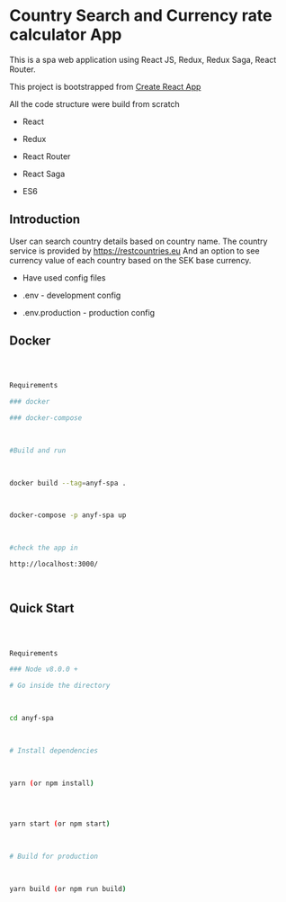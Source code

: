   

  

# Country Search and Currency rate calculator App

  

  

  

This is a spa web application using React JS, Redux, Redux Saga, React Router.

  

  

This project is bootstrapped from [Create React App](https://github.com/facebook/create-react-app)

  

All the code structure were build from scratch

  

  

- React

  

  

- Redux

  

  

- React Router

  

  

- React Saga

  

  

- ES6

  

  

  

## Introduction

  

User can search country details based on country name. The country service is provided by https://restcountries.eu And an option to see currency value of each country based on the SEK base currency.

  

- Have used config files

  

- .env - development config

  

- .env.production - production config

  
  

## Docker

  
  

```bash

  

Requirements

### docker

### docker-compose

  

#Build and run

  

docker build --tag=anyf-spa .

  

docker-compose -p anyf-spa up

  

#check the app in

http://localhost:3000/

  

```

  

  

  

## Quick Start

  

  

  

```bash

  

Requirements

### Node v8.0.0 +

# Go inside the directory

  

cd anyf-spa

  

# Install dependencies

  

yarn (or npm install)

  
  

yarn start (or npm start)

  

# Build for production

  

yarn build (or npm run build)

  

```
